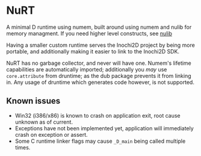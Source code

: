 # NuRT

A minimal D runtime using numem, built around using numem and nulib for memory managment. 
If you need higher level constructs, see [nulib](https://github.com/Inochi2D/nulib)

Having a smaller custom runtime serves the Inochi2D project by being more portable,
and additionally making it easier to link to the Inochi2D SDK.

NuRT has no garbage collector, and never will have one. Numem's lifetime capabilities
are automatically imported; additionally you *may* use `core.attribute` from druntime;
as the dub package prevents it from linking in. Any usage of druntime which generates 
code however, is not supported.

## Known issues
 * Win32 (i386/x86) is known to crash on application exit, root cause unknown as of current.
 * Exceptions have not been implemented yet, application will immediately crash on exception or assert.
 * Some C runtime linker flags may cause `_D_main` being called multiple times.